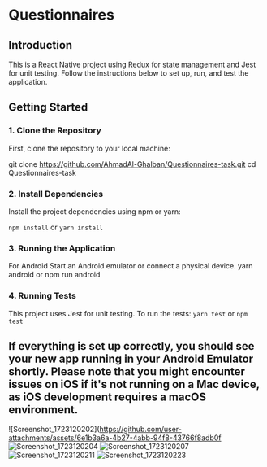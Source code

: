 # Questionnaires

## Introduction

This is a React Native project using Redux for state management and Jest for unit testing. Follow the instructions below to set up, run, and test the application.

## Getting Started

### 1. Clone the Repository

First, clone the repository to your local machine:

git clone https://github.com/AhmadAl-Ghalban/Questionnaires-task.git
cd Questionnaires-task

### 2. Install Dependencies
   Install the project dependencies using npm or yarn:

`npm install`
or
`yarn install`

### 3. Running the Application
   For Android
   Start an Android emulator or connect a physical device.
   yarn android or npm run android
### 4. Running Tests
   This project uses Jest for unit testing. To run the tests:
   `yarn test`
   or
   `npm test`
  ## If everything is set up correctly, you should see your new app running in your Android Emulator shortly. Please note that you might encounter issues on iOS if it's not running on a Mac device, as iOS development requires a macOS environment.

![Screenshot_1723120202](https://github.com/user-attachments/assets/6e1b3a6a-4b27-4abb-94f8-43766f8adb0f
![Screenshot_1723120204](https://github.com/user-attachments/assets/ac987ddb-cde0-4c1e-95c8-283ced54aaea=250x250)
![Screenshot_1723120207](https://github.com/user-attachments/assets/93aec873-cc68-49fd-9918-27ed5c78da70)
![Screenshot_1723120211](https://github.com/user-attachments/assets/7fa939ac-5cde-419c-87be-ef2a94bcc957)
![Screenshot_1723120223](https://github.com/user-attachments/assets/8a602954-e766-4abf-b3c9-cfa007a46ab6)

